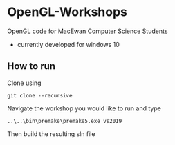 # OpenGL-Workshops
OpenGL code for MacEwan Computer Science Students
* currently developed for windows 10

## How to run
Clone using 
```
git clone --recursive
```

Navigate the workshop you would like to run and type 
```
..\..\bin\premake\premake5.exe vs2019
```
Then build the resulting sln file
